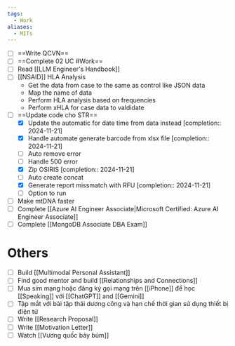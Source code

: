 ```yaml
---
tags:
  - Work
aliases:
  - MITs
---
```

- [ ] ==Write QCVN==
- [ ] ==Complete 02 UC #Work== 
- [ ] Read [[LLM Engineer's Handbook]]
- [ ] [[NSAID]] HLA Analysis
	- Get the data from case to the same as control like JSON data
	- Map the name of data
	- Perform HLA analysis based on frequencies
	- Perform xHLA for case data to valdidate
- [ ] ==Update code cho STR==
	- [x] Update the automatic for date time from data instead  [completion:: 2024-11-21]
	- [x] Handle automate generate barcode from xlsx file  [completion:: 2024-11-21]
	- [ ] Auto remove error
	- [ ] Handle 500 error
	- [x] Zip OSIRIS  [completion:: 2024-11-21]
	- [ ] Auto create concat
	- [x] Generate report missmatch with RFU  [completion:: 2024-11-21]
	- [ ] Option to run 
- [ ] Make mtDNA faster
- [ ] Complete [[Azure AI Engineer Associate|Microsoft Certified: Azure AI Engineer Associate]]
- [ ] Complete [[MongoDB Associate DBA Exam]]

# Others

- [ ] Build [[Multimodal Personal Assistant]]
- [ ] Find good mentor and build [[Relationships and Connections]]
- [ ] Mua sim mạng hoặc đăng ký gọi mạng trên [[iPhone]] để học [[Speaking]] với [[ChatGPT]] and [[Gemini]]
- [ ] Tập mắt với bài tập thái dương công và hạn chế thời gian sử dụng thiết bị điện tử
- [ ] Write [[Research Proposal]]
- [ ] Write [[Motivation Letter]]
- [ ] Watch [[Vương quốc bảy bủm]]